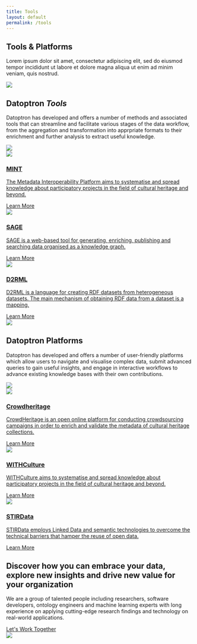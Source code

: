 ```yaml
---
title: Tools
layout: default
permalink: /tools
---
```

<main role="main">
  <!-- main heading-->
  <section class="mainheading">
    <div class="container">
      <!-- wrap-->
      <div class="wrap">
        <h1>Tools &amp; <span class="green">Platforms</span></h1>
        <p>
          Lorem ipsum dolor sit amet, consectetur adipiscing elit, sed do eiusmod tempor incididunt ut labore et dolore magna aliqua ut enim ad minim veniam, quis nostrud.
        </p>
      </div>
    </div>
  </section>
  <!-- generic layout-->
  <section class="twocolumns tools">
    <div class="container">
      <!-- row-->
      <div class="row">
        <!-- left-->
        <div class="col-xl-4 col-lg-12 left">
          <!-- heading-->
          <div class="text">
            <!-- oval-->
            <img class="oval" src="{{ site.baseurl }}/assets/img/ic-oval-6.png">
            <!-- heads-->
            <h2>Datoptron <i>Tools</i></h2>
            <p>
               Datoptron has developed and offers a number of methods and associated tools that can streamline and facilitate various stages of the data workflow, from the aggregation and transformation into apprpriate formats to their enrichment and further analysis to extract useful knowledge. 
            </p>
          </div>
          <!-- character-->
          <img class="character" src="{{ site.baseurl }}/assets/img/img-character-6.png">
        </div>
        <!-- right-->
        <div class="col-xl-8 col-lg-12 right toolslist">
          <!-- ul-->
          <div class="row">
            <!-- col-->
            <div class="col-xxl-4 col-xl-6 col-lg-4 col-md-6 item">
              <div class="productwrap">
                <img class="logo" src="{{ site.baseurl }}/assets/img/ic-logo-mint.png">
                <a href="{{ site.baseurl }}/mint">
                  <h3>MINT</h3>
                  <p>
                    The Metadata Interoperability Platform aims to systematise and spread knowledge about participatory projects in the field of cultural heritage and beyond.
                  </p>
                </a>
                <a class="more" href="{{ site.baseurl }}/mint">Learn More</a>
              </div>
            </div>
            <!-- col-->
            <div class="col-xxl-4 col-xl-6 col-lg-4 col-md-6 item">
              <div class="productwrap">
                <img class="logo" src="{{ site.baseurl }}/assets/img/ic-logo-sage.png">
                <a href="{{ site.baseurl }}/sage">
                  <h3>SAGE</h3>
                  <p>
                    SAGE is a web-based tool for generating, enriching, publishing and searching data organised as a knowledge graph.
                  </p>
                </a>
                <a class="more" href="{{ site.baseurl }}/sage">Learn More</a>
              </div>
            </div>
            <!-- col-->
            <div class="col-xxl-4 col-xl-6 col-lg-4 col-md-6 item">
              <div class="productwrap">
                <img class="logo" src="{{ site.baseurl }}/assets/img/ic-logo-d2.png">
                <a href="{{ site.baseurl }}/d2rml">
                  <h3>D2RML</h3>
                  <p>
                    D2RML is a language for creating RDF datasets from heterogeneous datasets. The main mechanism of obtaining RDF data from a dataset is a mapping.
                  </p>
                </a>
                <a class="more" href="{{ site.baseurl }}/d2rml">Learn More</a>
              </div>
            </div>
          </div>
        </div>
      </div>
    </div>
  </section>
  <!-- generic layout-->
  <section class="twocolumns tools">
    <div class="container">
      <!-- row-->
      <div class="row">
        <!-- left-->
        <div class="col-xl-4 left">
          <!-- heading-->
          <div class="text">
            <!-- oval-->
            <img class="oval" src="{{ site.baseurl }}/assets/img/ic-oval-6.png">
            <!-- heads-->
            <h2>Datoptron <span class="green">Platforms</span></h2>
            <p>
              Datoptron has developed and offers a number of user-friendly platforms which allow users to navigate and visualise complex data, submit advanced queries to gain useful insights, and engage in interactive workflows to advance existing knowledge bases with their own contributions.
            </p>
          </div>
          <!-- character-->
          <img class="character" src="{{ site.baseurl }}/assets/img/img-character-5.png">
        </div>
        <!-- right-->
        <div class="col-xl-8 right platformlist">
          <!-- ul-->
          <div class="row">
            <!-- col-->
            <div class="col-xxl-4 col-xl-6 col-lg-4 col-md-6 item">
              <div class="productwrap">
                <img class="logo" src="{{ site.baseurl }}/assets/img/ic-logo-crowd.png">
                <a href="{{ site.baseurl }}/crowdheritage">
                  <h3>Crowdheritage</h3>
                  <p>
                    CrowdHeritage is an open online platform for conducting crowdsourcing campaigns in order to enrich and validate the metadata of cultural heritage collections.
                  </p>
                </a>
                <a class="more" href="{{ site.baseurl }}/crowdheritage">Learn More</a>
              </div>
            </div>
            <!-- col-->
            <div class="col-xxl-4 col-xl-6 col-lg-4 col-md-6 item">
              <div class="productwrap">
                <img class="logo" src="{{ site.baseurl }}/assets/img/ic-logo-with-white.png">
                <a href="{{ site.baseurl }}/withculture">
                  <h3>WITHCulture</h3>
                  <p>
                    WITHCulture aims to systematise and spread knowledge about participatory projects in the field of cultural heritage and beyond.
                  </p>
                </a>
                <a class="more" href="{{ site.baseurl }}/withculture">Learn More</a>
              </div>
            </div>
            <!-- col-->
            <div class="col-xxl-4 col-xl-6 col-lg-4 col-md-6 item">
              <div class="productwrap">
                <img class="logo" src="{{ site.baseurl }}/assets/img/ic-logo-stirdata-white.png">
                <a href="{{ site.baseurl }}/withculture">
                  <h3>STIRData</h3>
                  <p>
                    STIRData employs Linked Data and semantic technologies to overcome the technical barriers that hamper the reuse of open data.
                  </p>
                </a>
                <a class="more" href="{{ site.baseurl }}/withculture">Learn More</a>
              </div>
            </div>
          </div>
        </div>
      </div>
    </div>
  </section>
  <!-- call to action-->
  <section class="home-calltoaction">
    <div class="container">
      <!-- heading-->
      <div class="text">
        <h2>Discover how you can embrace your data, explore <span class="green">new insights </span>and drive <span class="green">new value </span>for your organization</h2>
        <p>
            We are a group of talented people including researchers, 
          software developers, ontology engineers and machine learning experts with
          long experience on applying cutting-edge research findings and technology on real-world applications.
          <!--We are a group of talented people including researchers, software developers, ontology engineers, and machine learning experts with a long experience working with standards, having contributed in the RDF, OWL and SKOS Working Groups of W3C.-->
        </p>
        <a href="{{ site.baseurl }}/contact">Let's Work Together</a>
      </div>
      <!-- character-->
      <img class="character" src="{{ site.baseurl }}/assets/img/img-character-3.png">
    </div>
  </section>
</main>
